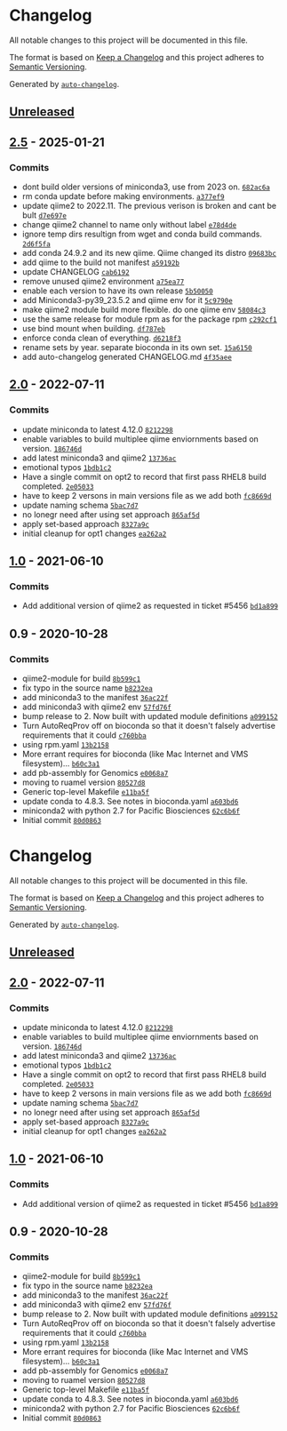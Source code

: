 # Changelog

All notable changes to this project will be documented in this file.

The format is based on [Keep a Changelog](https://keepachangelog.com/en/1.0.0/)
and this project adheres to [Semantic Versioning](https://semver.org/spec/v2.0.0.html).

Generated by [`auto-changelog`](https://github.com/CookPete/auto-changelog).

## [Unreleased](https://github.com/RCIC-UCI-Public/bioconda-admix/compare/2.5...HEAD)

## [2.5](https://github.com/RCIC-UCI-Public/bioconda-admix/compare/2.0...2.5) - 2025-01-21

### Commits

- dont build older versions of miniconda3, use from 2023 on. [`682ac6a`](https://github.com/RCIC-UCI-Public/bioconda-admix/commit/682ac6af5c4e1049c0c52b9d77d36ea189a87446)
- rm conda update before making environments. [`a377ef9`](https://github.com/RCIC-UCI-Public/bioconda-admix/commit/a377ef92d727a2666311c7f53450b960e0b560cd)
- update qiime2 to 2022.11. The previous verison is broken and cant be bult [`d7e697e`](https://github.com/RCIC-UCI-Public/bioconda-admix/commit/d7e697e92e7957ea92da1cfc3b9bd20fe099e275)
- change qiime2 channel to name only without label [`e78d4de`](https://github.com/RCIC-UCI-Public/bioconda-admix/commit/e78d4de8b376988e84c4a0df60166541f2c4abfe)
- ignore temp dirs resultign from wget  and conda build  commands. [`2d6f5fa`](https://github.com/RCIC-UCI-Public/bioconda-admix/commit/2d6f5faf602d7e235e37b8b15700c89faf8465b9)
- add conda 24.9.2 and its new qiime. Qiime changed its distro [`09683bc`](https://github.com/RCIC-UCI-Public/bioconda-admix/commit/09683bc96515a0c215ddd23f6f56b8b641db660b)
- add qiime to the build not manifest [`a59192b`](https://github.com/RCIC-UCI-Public/bioconda-admix/commit/a59192bb6ff803432eee76877f217c27e1be5445)
- update CHANGELOG [`cab6192`](https://github.com/RCIC-UCI-Public/bioconda-admix/commit/cab6192e56fd231ca111bf729e6c33e955f8b737)
- remove unused qiime2 environment [`a75ea77`](https://github.com/RCIC-UCI-Public/bioconda-admix/commit/a75ea77fc99c9a7b5acab6f952f9f146eec2b8dd)
- enable each version to have its own release [`5b50050`](https://github.com/RCIC-UCI-Public/bioconda-admix/commit/5b5005071f57e5ad808a913f0d0360ddd4be9cbb)
- add Miniconda3-py39_23.5.2 and qiime env for it [`5c9790e`](https://github.com/RCIC-UCI-Public/bioconda-admix/commit/5c9790e2754d4b46029c5b58ad75c1c769d373f8)
- make qiime2 module build more flexible. do one qiime env [`58084c3`](https://github.com/RCIC-UCI-Public/bioconda-admix/commit/58084c335ae0a7cf5f939f824e0a7f63c98ede6b)
- use the same release for module rpm as for the package rpm [`c292cf1`](https://github.com/RCIC-UCI-Public/bioconda-admix/commit/c292cf1e5511ae45d8a46f9bca779e6993e152f5)
- use bind mount when building. [`df787eb`](https://github.com/RCIC-UCI-Public/bioconda-admix/commit/df787eb0b1f51233739583a3f75d61fe7ed45d74)
- enforce conda clean of everything. [`d6218f3`](https://github.com/RCIC-UCI-Public/bioconda-admix/commit/d6218f3ca7570ab2c47f1e28a317a7a686724c3b)
- rename sets by year. separate bioconda in its own set. [`15a6150`](https://github.com/RCIC-UCI-Public/bioconda-admix/commit/15a6150762c29ba9f24e9445641cccf3731b51e4)
- add auto-changelog generated CHANGELOG.md [`4f35aee`](https://github.com/RCIC-UCI-Public/bioconda-admix/commit/4f35aee113cf643c54f2870c233e9fa833f508a0)

## [2.0](https://github.com/RCIC-UCI-Public/bioconda-admix/compare/1.0...2.0) - 2022-07-11

### Commits

- update miniconda to latest 4.12.0 [`8212298`](https://github.com/RCIC-UCI-Public/bioconda-admix/commit/8212298d1e0af9d5bb3f6c120457ae53c0790a33)
- enable variables to build multiplee qiime enviornments based on version. [`186746d`](https://github.com/RCIC-UCI-Public/bioconda-admix/commit/186746d0460bc9610ea94a0d7a6ecf0c31f9f02e)
- add latest miniconda3 and qiime2 [`13736ac`](https://github.com/RCIC-UCI-Public/bioconda-admix/commit/13736ac85131ffa11cdf2a80b2f77a2c54af96aa)
- emotional typos [`1bdb1c2`](https://github.com/RCIC-UCI-Public/bioconda-admix/commit/1bdb1c2747012473bc7fed0a381818b59d266a1b)
- Have a single commit on opt2 to record that first pass RHEL8 build completed. [`2e05033`](https://github.com/RCIC-UCI-Public/bioconda-admix/commit/2e05033f9766fdd30235da1609507a9430f05f01)
- have to keep 2 versons in main versions file as we add both [`fc8669d`](https://github.com/RCIC-UCI-Public/bioconda-admix/commit/fc8669d743a21b4335fc8283e5eddd8198d6abc8)
- update naming schema [`5bac7d7`](https://github.com/RCIC-UCI-Public/bioconda-admix/commit/5bac7d78428a4d11d78e7017ed5f6e803f2b9290)
- no lonegr need after using set approach [`865af5d`](https://github.com/RCIC-UCI-Public/bioconda-admix/commit/865af5d1fe05d0539dbe76ecf666a8fa7fa39dc2)
- apply set-based approach [`8327a9c`](https://github.com/RCIC-UCI-Public/bioconda-admix/commit/8327a9c1cbb49a19fe0a69cd233c051f2aef63c7)
- initial cleanup for opt1 changes [`ea262a2`](https://github.com/RCIC-UCI-Public/bioconda-admix/commit/ea262a275643facd73dcb9ecd1093b39e92562ae)

## [1.0](https://github.com/RCIC-UCI-Public/bioconda-admix/compare/0.9...1.0) - 2021-06-10

### Commits

- Add additional version of qiime2 as requested  in ticket #5456 [`bd1a899`](https://github.com/RCIC-UCI-Public/bioconda-admix/commit/bd1a8999f58d0b71fc27bb7dc3faddbabe938dd7)

## 0.9 - 2020-10-28

### Commits

- qiime2-module for build [`8b599c1`](https://github.com/RCIC-UCI-Public/bioconda-admix/commit/8b599c18a9113e05f3d3b33b0bd0bf37a1c792a4)
- fix typo in the source name [`b8232ea`](https://github.com/RCIC-UCI-Public/bioconda-admix/commit/b8232ea63dec9b1d2349c5bfece67a92453c60de)
- add miniconda3 to the manifest [`36ac22f`](https://github.com/RCIC-UCI-Public/bioconda-admix/commit/36ac22f3ee1eb75483515c2340138e79d0b7815d)
- add miniconda3 with qiime2 env [`57fd76f`](https://github.com/RCIC-UCI-Public/bioconda-admix/commit/57fd76fc6230696d1b7570ff09ce6fb87423efb0)
- bump release to 2. Now built with updated module definitions [`a099152`](https://github.com/RCIC-UCI-Public/bioconda-admix/commit/a099152fc76ff288a36dae15fb4f2435fc16be11)
- Turn AutoReqProv off on bioconda so that it doesn't falsely advertise requirements that it could [`c760bba`](https://github.com/RCIC-UCI-Public/bioconda-admix/commit/c760bba0bf642c0cc7a684832ec04f947986d651)
- using rpm.yaml [`13b2158`](https://github.com/RCIC-UCI-Public/bioconda-admix/commit/13b21584c333589dfc1d4543dc78df6796c82a50)
- More errant requires for bioconda (like Mac Internet and VMS filesystem)... [`b60c3a1`](https://github.com/RCIC-UCI-Public/bioconda-admix/commit/b60c3a140b1bf7418a2fab5b0bb84ca8dd820c07)
- add pb-assembly for Genomics [`e0068a7`](https://github.com/RCIC-UCI-Public/bioconda-admix/commit/e0068a7187982bd34fb72400163665d2c1529554)
- moving to ruamel version [`80527d8`](https://github.com/RCIC-UCI-Public/bioconda-admix/commit/80527d8100d2c6975ceea0d73774178c736cabb7)
- Generic top-level Makefile [`e11ba5f`](https://github.com/RCIC-UCI-Public/bioconda-admix/commit/e11ba5f352acc17e0c8f439dfc4576435d3ac867)
- update conda to 4.8.3. See notes in bioconda.yaml [`a603bd6`](https://github.com/RCIC-UCI-Public/bioconda-admix/commit/a603bd6446d1fe38f15a7582ca8c92eda1191f67)
- miniconda2 with python 2.7 for Pacific Biosciences [`62c6b6f`](https://github.com/RCIC-UCI-Public/bioconda-admix/commit/62c6b6f70774c26fedeed3b8271e28441eb1f207)
- Initial commit [`80d0863`](https://github.com/RCIC-UCI-Public/bioconda-admix/commit/80d0863275e3884c7599f66661e60bb59dfe09e1)

<!-- auto-changelog-above -->
# Changelog

All notable changes to this project will be documented in this file.

The format is based on [Keep a Changelog](https://keepachangelog.com/en/1.0.0/)
and this project adheres to [Semantic Versioning](https://semver.org/spec/v2.0.0.html).

Generated by [`auto-changelog`](https://github.com/CookPete/auto-changelog).

## [Unreleased](https://github.com/RCIC-UCI-Public/bioconda-admix/compare/2.0...HEAD)

## [2.0](https://github.com/RCIC-UCI-Public/bioconda-admix/compare/1.0...2.0) - 2022-07-11

### Commits

- update miniconda to latest 4.12.0 [`8212298`](https://github.com/RCIC-UCI-Public/bioconda-admix/commit/8212298d1e0af9d5bb3f6c120457ae53c0790a33)
- enable variables to build multiplee qiime enviornments based on version. [`186746d`](https://github.com/RCIC-UCI-Public/bioconda-admix/commit/186746d0460bc9610ea94a0d7a6ecf0c31f9f02e)
- add latest miniconda3 and qiime2 [`13736ac`](https://github.com/RCIC-UCI-Public/bioconda-admix/commit/13736ac85131ffa11cdf2a80b2f77a2c54af96aa)
- emotional typos [`1bdb1c2`](https://github.com/RCIC-UCI-Public/bioconda-admix/commit/1bdb1c2747012473bc7fed0a381818b59d266a1b)
- Have a single commit on opt2 to record that first pass RHEL8 build completed. [`2e05033`](https://github.com/RCIC-UCI-Public/bioconda-admix/commit/2e05033f9766fdd30235da1609507a9430f05f01)
- have to keep 2 versons in main versions file as we add both [`fc8669d`](https://github.com/RCIC-UCI-Public/bioconda-admix/commit/fc8669d743a21b4335fc8283e5eddd8198d6abc8)
- update naming schema [`5bac7d7`](https://github.com/RCIC-UCI-Public/bioconda-admix/commit/5bac7d78428a4d11d78e7017ed5f6e803f2b9290)
- no lonegr need after using set approach [`865af5d`](https://github.com/RCIC-UCI-Public/bioconda-admix/commit/865af5d1fe05d0539dbe76ecf666a8fa7fa39dc2)
- apply set-based approach [`8327a9c`](https://github.com/RCIC-UCI-Public/bioconda-admix/commit/8327a9c1cbb49a19fe0a69cd233c051f2aef63c7)
- initial cleanup for opt1 changes [`ea262a2`](https://github.com/RCIC-UCI-Public/bioconda-admix/commit/ea262a275643facd73dcb9ecd1093b39e92562ae)

## [1.0](https://github.com/RCIC-UCI-Public/bioconda-admix/compare/0.9...1.0) - 2021-06-10

### Commits

- Add additional version of qiime2 as requested  in ticket #5456 [`bd1a899`](https://github.com/RCIC-UCI-Public/bioconda-admix/commit/bd1a8999f58d0b71fc27bb7dc3faddbabe938dd7)

## 0.9 - 2020-10-28

### Commits

- qiime2-module for build [`8b599c1`](https://github.com/RCIC-UCI-Public/bioconda-admix/commit/8b599c18a9113e05f3d3b33b0bd0bf37a1c792a4)
- fix typo in the source name [`b8232ea`](https://github.com/RCIC-UCI-Public/bioconda-admix/commit/b8232ea63dec9b1d2349c5bfece67a92453c60de)
- add miniconda3 to the manifest [`36ac22f`](https://github.com/RCIC-UCI-Public/bioconda-admix/commit/36ac22f3ee1eb75483515c2340138e79d0b7815d)
- add miniconda3 with qiime2 env [`57fd76f`](https://github.com/RCIC-UCI-Public/bioconda-admix/commit/57fd76fc6230696d1b7570ff09ce6fb87423efb0)
- bump release to 2. Now built with updated module definitions [`a099152`](https://github.com/RCIC-UCI-Public/bioconda-admix/commit/a099152fc76ff288a36dae15fb4f2435fc16be11)
- Turn AutoReqProv off on bioconda so that it doesn't falsely advertise requirements that it could [`c760bba`](https://github.com/RCIC-UCI-Public/bioconda-admix/commit/c760bba0bf642c0cc7a684832ec04f947986d651)
- using rpm.yaml [`13b2158`](https://github.com/RCIC-UCI-Public/bioconda-admix/commit/13b21584c333589dfc1d4543dc78df6796c82a50)
- More errant requires for bioconda (like Mac Internet and VMS filesystem)... [`b60c3a1`](https://github.com/RCIC-UCI-Public/bioconda-admix/commit/b60c3a140b1bf7418a2fab5b0bb84ca8dd820c07)
- add pb-assembly for Genomics [`e0068a7`](https://github.com/RCIC-UCI-Public/bioconda-admix/commit/e0068a7187982bd34fb72400163665d2c1529554)
- moving to ruamel version [`80527d8`](https://github.com/RCIC-UCI-Public/bioconda-admix/commit/80527d8100d2c6975ceea0d73774178c736cabb7)
- Generic top-level Makefile [`e11ba5f`](https://github.com/RCIC-UCI-Public/bioconda-admix/commit/e11ba5f352acc17e0c8f439dfc4576435d3ac867)
- update conda to 4.8.3. See notes in bioconda.yaml [`a603bd6`](https://github.com/RCIC-UCI-Public/bioconda-admix/commit/a603bd6446d1fe38f15a7582ca8c92eda1191f67)
- miniconda2 with python 2.7 for Pacific Biosciences [`62c6b6f`](https://github.com/RCIC-UCI-Public/bioconda-admix/commit/62c6b6f70774c26fedeed3b8271e28441eb1f207)
- Initial commit [`80d0863`](https://github.com/RCIC-UCI-Public/bioconda-admix/commit/80d0863275e3884c7599f66661e60bb59dfe09e1)
